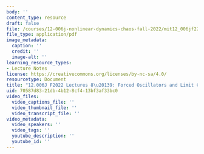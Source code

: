 ```yaml
---
body: ''
content_type: resource
draft: false
file: /courses/12-006j-nonlinear-dynamics-chaos-fall-2022/mit12_006jf22_lec8-9.pdf
file_type: application/pdf
image_metadata:
  caption: ''
  credit: ''
  image-alt: ''
learning_resource_types:
- Lecture Notes
license: https://creativecommons.org/licenses/by-nc-sa/4.0/
resourcetype: Document
title: "12.006J F2022 Lectures 8\u20139: Forced Oscillators and Limit Cycles"
uid: 70587d83-21db-4b12-8cf4-13bf3af33bc0
video_files:
  video_captions_file: ''
  video_thumbnail_file: ''
  video_transcript_file: ''
video_metadata:
  video_speakers: ''
  video_tags: ''
  youtube_description: ''
  youtube_id: ''
---
```

